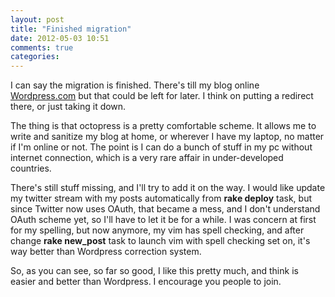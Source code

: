 ```yaml
---
layout: post
title: "Finished migration"
date: 2012-05-03 10:51
comments: true
categories: 
---
```


I can say the migration is finished. There's till my blog online [Wordpress.com](http://wordpress.com)
but that could be left for later. I think on putting a redirect there, or just
taking it down.

The thing is that octopress is a pretty comfortable scheme. It allows me to
write and sanitize my blog at home, or wherever I have my laptop, no matter if
I'm online or not. The point is I can do a bunch of stuff in my pc without
internet connection, which is a very rare affair in under-developed countries.

There's still stuff missing, and I'll try to add it on the way. I would like update my twitter
stream with my posts automatically from **rake deploy** task, but since Twitter
now uses OAuth, that became a mess, and I don't understand OAuth scheme yet, so
I'll have to let it be for a while. I was concern at first for my spelling, but
now anymore, my vim has spell checking, and after change **rake new_post** task
to launch vim with spell checking set on, it's way better than Wordpress
correction system.

So, as you can see, so far so good, I like this pretty much, and think is easier
and better than Wordpress. I encourage you people to join.
